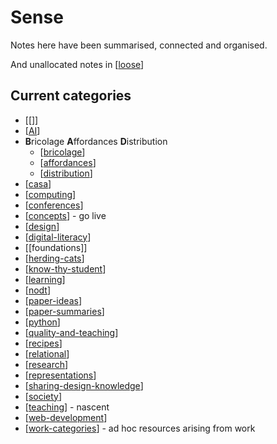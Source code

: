# Sense

Notes here have been summarised, connected and organised.

And unallocated notes in [[loose]]


## Current categories

- [[]]
- [[AI]]
- **B**ricolage **A**ffordances **D**istribution
  - [[bricolage]]
  - [[affordances]]
  - [[distribution]]
- [[casa]]
- [[computing]]
- [[conferences]]
- [[concepts]] - go live
- [[design]]
- [[digital-literacy]]
- [[foundations]]
- [[herding-cats]]
- [[know-thy-student]]
- [[learning]]
- [[nodt]]
- [[paper-ideas]]
- [[paper-summaries]]
- [[python]]
- [[quality-and-teaching]]
- [[recipes]]
- [[relational]]
- [[research]]
- [[representations]]
- [[sharing-design-knowledge]]
- [[society]]
- [[teaching]] - nascent
- [[web-development]]
- [[work-categories]] - ad hoc resources arising from work


[//begin]: # "Autogenerated link references for markdown compatibility"
[loose]: loose "Loose notes"
[AI]: AI/AI "AI"
[bricolage]: bricolage "Bricolage"
[affordances]: affordances "Affordances"
[distribution]: Distribution/distribution "Distribution"
[casa]: casa "Contextually Appropriate Scaffolding Assemblages (CASA)"
[computing]: computing/computing "Computing"
[conferences]: Conferences/conferences "Conferences"
[concepts]: concepts/concepts "Concepts"
[design]: Design/design "Design"
[digital-literacy]: digital-literacy "Digital Literacy"
[herding-cats]: herding-cats "Herding Cats"
[know-thy-student]: know-thy-student "Know thy student"
[learning]: Learning/learning "Learning"
[nodt]: nodt/nodt "Nature of Digital Technology"
[paper-ideas]: paper-ideas "Paper Ideas"
[paper-summaries]: paper-summaries "Paper Summaries"
[python]: python "Python"
[quality-and-teaching]: quality-and-teaching "Quality and teaching"
[recipes]: recipes "Recipes"
[relational]: relational/relational "Relational"
[research]: research "Research"
[representations]: Representations/representations "Representations"
[sharing-design-knowledge]: sharing-design-knowledge "Sharing design knowledge"
[society]: society "Society"
[teaching]: Teaching/teaching "Teaching"
[web-development]: web-development "Web development"
[work-categories]: ../work/work-categories "Work categories"
[//end]: # "Autogenerated link references"